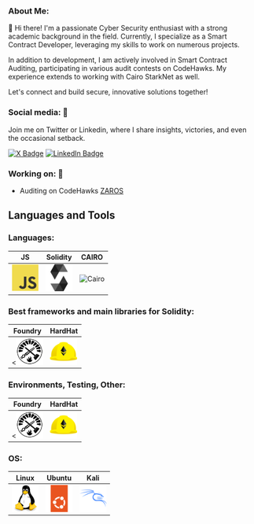 
### About Me:    
👋 Hi there! I'm a passionate Cyber Security enthusiast with a strong academic background in the field. Currently, I specialize as a Smart Contract Developer, leveraging my skills to work on numerous projects.

In addition to development, I am actively involved in Smart Contract Auditing, participating in various audit contests on CodeHawks. My experience extends to working with Cairo StarkNet as well.

Let's connect and build secure, innovative solutions together!
       
   
### Social media: 📡    
Join me on Twitter or Linkedin, where I share insights, victories, and even the occasional setback. 

[![X Badge](https://img.shields.io/badge/X-black?style=for-the-badge&logo=X&logoColor=white)](https://x.com/abraham_d33)
[![LinkedIn Badge](https://img.shields.io/badge/LinkedIn-blue?style=for-the-badge&logo=LinkedIn&logoColor=white)](www.linkedin.com/in/ugbedeojo-abraham-36966a1b8)



### Working on: 🚀

- Auditing on CodeHawks [ZAROS](https://codehawks.cyfrin.io/)


## Languages and Tools 
<div>

### Languages:
| JS | Solidity | CAIRO |
|----------|----------|------|
| <img src="https://github.com/devicons/devicon/blob/master/icons/javascript/javascript-original.svg" title="JavaScript" alt="JavaScript" width="55" height="55"/> |  <img src="https://github.com/devicons/devicon/blob/master/icons/solidity/solidity-original.svg" title="Solidity" alt="Solidity" width="55" height="55"/>|  <img src="https://github.com/starkware-libs/cairo/blob/main/resources/img/cairo-logo-square.png" title="Cairo" alt="Cairo" width="55" height="55"/>| 

  

### Best frameworks and main libraries for Solidity:

| Foundry | HardHat |
|----------|----------|
|<<img src="https://github.com/foundry-rs/foundry/blob/master/.github/logo.png" title="Foundry"  alt="Foundry" width="55" height="55"/> | <img src="https://github.com/devicons/devicon/blob/master/icons/hardhat/hardhat-original.svg" title="Swagger" alt="Swagger" width="55" height="55"/>|


  
### Environments, Testing, Other:

| Foundry | HardHat |
|----------|----------|
|<<img src="https://github.com/foundry-rs/foundry/blob/master/.github/logo.png" title="Foundry"  alt="Foundry" width="55" height="55"/> | <img src="https://github.com/devicons/devicon/blob/master/icons/hardhat/hardhat-original.svg" title="Swagger" alt="Swagger" width="55" height="55"/>|


### OS:

| Linux | Ubuntu | Kali |
|----------|----------|----------|
| <img src="https://github.com/devicons/devicon/blob/master/icons/linux/linux-original.svg" title="Linux" alt="Linux" width="55" height="55"/> | <img src="https://github.com/devicons/devicon/blob/master/icons/ubuntu/ubuntu-original.svg" title="Ubuntu" alt="Ubuntu" width="55" height="55"/> | <img src="https://github.com/canaleal/devicon/blob/new-icon-kali-linux/icons/kalilinux/kalilinux-original-wordmark.svg" title="Linux" alt="Linux" width="55" height="55"/> |





